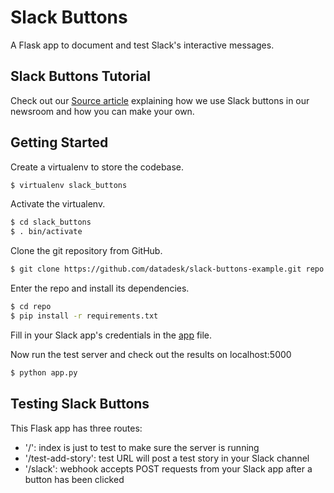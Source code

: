 # Slack Buttons

A Flask app to document and test Slack's interactive messages.

## Slack Buttons Tutorial
Check out our [Source article](https://source.opennews.org/articles/slack-buttons/) explaining how we use Slack buttons in our newsroom and how you can make your own.

## Getting Started

Create a virtualenv to store the codebase.
```bash
$ virtualenv slack_buttons
```

Activate the virtualenv.
```bash
$ cd slack_buttons
$ . bin/activate
```

Clone the git repository from GitHub.
```bash
$ git clone https://github.com/datadesk/slack-buttons-example.git repo
```

Enter the repo and install its dependencies.
```bash
$ cd repo
$ pip install -r requirements.txt
```

Fill in your Slack app's credentials in the [app](app.py#L11-L16) file.

Now run the test server and check out the results on localhost:5000
```bash
$ python app.py
```

## Testing Slack Buttons
This Flask app has three routes:
* '/': index is just to test to make sure the server is running
* '/test-add-story': test URL will post a test story in your Slack channel
* '/slack': webhook accepts POST requests from your Slack app after a button has been clicked
